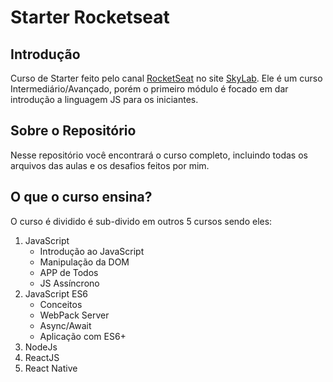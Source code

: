 # Starter Rocketseat
## Introdução

Curso de Starter feito pelo canal [RocketSeat](https://youtube.com/rocketseat) no site [SkyLab](https://skylab.rocketseat.com.br). Ele é um curso Intermediário/Avançado, porém o primeiro módulo é focado em dar introdução a linguagem JS para os iniciantes.

## Sobre o Repositório

Nesse repositório você encontrará o curso completo, incluindo todas os arquivos das aulas e os desafios feitos por mim.

## O que o curso ensina?

O curso é dividido é sub-divido em outros 5 cursos sendo eles:

1. JavaScript
    - Introdução ao JavaScript
    - Manipulação da DOM
    - APP de Todos
    - JS Assíncrono
2. JavaScript ES6
    - Conceitos
    - WebPack Server
    - Async/Await
    - Aplicação com ES6+
3. NodeJs
4. ReactJS
5. React Native
